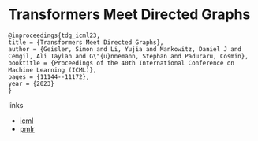 # Transformers Meet Directed Graphs

```
@inproceedings{tdg_icml23,
title = {Transformers Meet Directed Graphs},
author = {Geisler, Simon and Li, Yujia and Mankowitz, Daniel J and Cemgil, Ali Taylan and G\"{u}nnemann, Stephan and Paduraru, Cosmin},
booktitle = {Proceedings of the 40th International Conference on Machine Learning (ICML)},
pages = {11144--11172},
year = {2023}
}
```

links
- [icml](https://icml.cc/Conferences/2023/Schedule?showEvent=24931)
- [pmlr](https://proceedings.mlr.press/v202/geisler23a.html)
